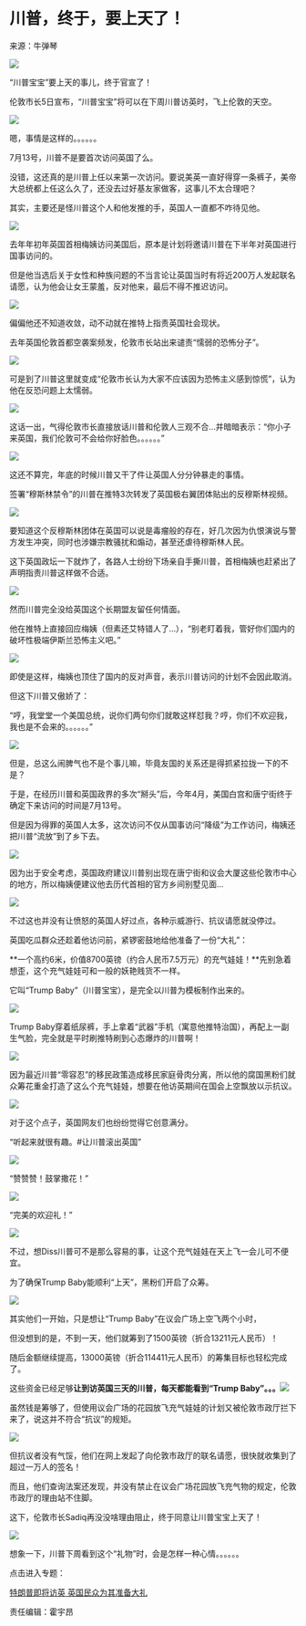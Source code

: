 # 川普，终于，要上天了！

来源：牛弹琴

![](http://n.sinaimg.cn/news/crawl/128/w550h378/20180708/ciMf-hezpzwt3057316.jpg)

“川普宝宝”要上天的事儿，终于官宣了！

伦敦市长5日宣布，“川普宝宝”将可以在下周川普访英时，飞上伦敦的天空。

![](http://n.sinaimg.cn/news/crawl/781/w550h231/20180708/Ck8e-hezpzwt3057344.jpg)

嗯，事情是这样的。。。。。。

7月13号，川普不是要首次访问英国了么。

没错，这还真的是川普上任以来第一次访问。要说美英一直好得穿一条裤子，美帝大总统都上任这么久了，还没去过好基友家做客，这事儿不太合理吧？

其实，主要还是怪川普这个人和他发推的手，英国人一直都不咋待见他。

![](http://n.sinaimg.cn/news/crawl/43/w500h343/20180708/NCjh-hezpzwt3057391.jpg)

去年年初年英国首相梅姨访问美国后，原本是计划将邀请川普在下半年对英国进行国事访问的。

但是他当选后关于女性和种族问题的不当言论让英国当时有将近200万人发起联名请愿，认为他会让女王蒙羞，反对他来，最后不得不推迟访问。

![](http://n.sinaimg.cn/news/crawl/82/w550h332/20180708/BAo2-hezpzwt3057434.jpg)

偏偏他还不知道收敛，动不动就在推特上指责英国社会现状。

去年英国伦敦首都空袭案频发，伦敦市长站出来谴责“懦弱的恐怖分子”。

![](http://n.sinaimg.cn/news/crawl/62/w550h312/20180708/QvVA-hezpzwt3057458.jpg)

可是到了川普这里就变成“伦敦市长认为大家不应该因为恐怖主义感到惊慌”，认为他在反恐问题上太懦弱。

![](http://n.sinaimg.cn/news/crawl/42/w550h292/20180708/Vuw7-hezpzwt3057475.jpg)

这话一出，气得伦敦市长直接放话川普和伦敦人三观不合…并暗暗表示：“你小子来英国，我们伦敦可不会给你好脸色。。。。。。”

![](http://n.sinaimg.cn/news/crawl/80/w550h330/20180708/QHw7-hezpzwt3057492.jpg)

这还不算完，年底的时候川普又干了件让英国人分分钟暴走的事情。

签署“穆斯林禁令”的川普在推特3次转发了英国极右翼团体贴出的反穆斯林视频。

![](http://n.sinaimg.cn/news/crawl/110/w550h360/20180708/51F3-hezpzwt3057501.jpg)

要知道这个反穆斯林团体在英国可以说是毒瘤般的存在，好几次因为仇恨演说与警方发生冲突，同时也涉嫌宗教骚扰和煽动，甚至还虐待穆斯林人民。

这下英国政坛一下就炸了，各路人士纷纷下场亲自手撕川普，首相梅姨也赶紧出了声明指责川普这样做不合适。

![](http://n.sinaimg.cn/news/crawl/789/w550h239/20180708/aUUc-hezpzwt3057518.jpg)

然而川普完全没给英国这个长期盟友留任何情面。

他在推特上直接回应梅姨（但素还艾特错人了…），“别老盯着我，管好你们国内的破坏性极端伊斯兰恐怖主义吧。”

![](http://n.sinaimg.cn/news/crawl/97/w550h347/20180708/w4RM-hezpzwt3057531.jpg)

即使是这样，梅姨也顶住了国内的反对声音，表示川普访问的计划不会因此取消。

但这下川普又傲娇了：

“哼，我堂堂一个美国总统，说你们两句你们就敢这样怼我？哼，你们不欢迎我，我也是不会来的。。。。。。”

![](http://n.sinaimg.cn/news/crawl/117/w550h367/20180708/wRO5-hezpzwt3057547.jpg)

但是，总这么闹脾气也不是个事儿嘛，毕竟友国的关系还是得抓紧拉拢一下的不是？

于是，在经历川普和英国政界的多次“掰头”后，今年4月，美国白宫和唐宁街终于确定下来访问的时间是7月13号。

但是因为得罪的英国人太多，这次访问不仅从国事访问“降级”为工作访问，梅姨还把川普“流放”到了乡下去。

![](http://n.sinaimg.cn/news/crawl/136/w550h386/20180708/Uhsi-hezpzwt3057562.jpg)

因为出于安全考虑，英国政府建议川普别出现在唐宁街和议会大厦这些伦敦市中心的地方，所以梅姨便建议他去历代首相的官方乡间别墅见面…

![](http://n.sinaimg.cn/news/crawl/796/w550h246/20180708/OK3P-hezpzwt3057650.jpg)

不过这也并没有让愤怒的英国人好过点，各种示威游行、抗议请愿就没停过。

英国吃瓜群众还趁着他访问前，紧锣密鼓地给他准备了一份“大礼”：

**一个高约6米，价值8700英镑（约合人民币7.5万元）的充气娃娃！**先别急着想歪，这个充气娃娃可和一般的妖艳贱货不一样。

它叫“Trump Baby”（川普宝宝），是完全以川普为模板制作出来的。

![](http://n.sinaimg.cn/news/crawl/59/w550h309/20180708/gyFF-hezpzwt3057796.jpg)

Trump Baby穿着纸尿裤，手上拿着“武器”手机（寓意他推特治国），再配上一副生气脸，完全就是平时刷推特刷到心态爆炸的川普啊！

![](http://n.sinaimg.cn/news/crawl/424/w550h674/20180708/exKo-hezpzwt3057851.jpg)

因为最近川普“零容忍”的移民政策造成移民家庭骨肉分离，所以他的腐国黑粉们就众筹花重金打造了这么个充气娃娃，想要在他访英期间在国会上空飘放以示抗议。

![](http://n.sinaimg.cn/news/crawl/79/w550h329/20180708/V56o-hezpzwt3057972.jpg)

对于这个点子，英国网友们也纷纷觉得它创意满分。

“听起来就很有趣。#让川普滚出英国”

![](http://n.sinaimg.cn/news/crawl/610/w550h60/20180708/9-dd-hezpzwt3058026.png)

“赞赞赞！鼓掌撒花！”

![](http://n.sinaimg.cn/news/crawl/615/w550h65/20180708/CyYo-hezpzwt3057287.png)

“完美的欢迎礼！”

![](http://n.sinaimg.cn/news/crawl/611/w550h61/20180708/l1fk-hezpzwt3057319.png)

不过，想Diss川普可不是那么容易的事，让这个充气娃娃在天上飞一会儿可不便宜。

为了确保Trump Baby能顺利“上天”，黑粉们开启了众筹。

![](http://n.sinaimg.cn/news/crawl/311/w550h561/20180708/usGg-hezpzwt3057346.jpg)

其实他们一开始，只是想让“Trump Baby”在议会广场上空飞两个小时，

但没想到的是，不到一天，他们就筹到了1500英镑（折合13211元人民币）！

随后金额继续提高，13000英镑（折合114411元人民币）的筹集目标也轻松完成了。

这些资金已经足够**让到访英国三天的川普，每天都能看到“Trump Baby”。。。**![](http://n.sinaimg.cn/news/crawl/77/w550h327/20180708/gzJg-hezpzwt3057392.jpg)

虽然钱是筹够了，但使用议会广场的花园放飞充气娃娃的计划又被伦敦市政厅拦下来了，说这并不符合“抗议”的规矩。

![](http://n.sinaimg.cn/news/crawl/283/w550h533/20180708/J3Zn-hezpzwt3057418.jpg)

但抗议者没有气馁，他们在网上发起了向伦敦市政厅的联名请愿，很快就收集到了超过一万人的签名！

而且，他们查询法案还发现，并没有禁止在议会广场花园放飞充气物的规定，伦敦市政厅的理由站不住脚。

这下，伦敦市长Sadiq再没没啥理由阻止，终于同意让川普宝宝上天了！

![](http://n.sinaimg.cn/news/crawl/732/w550h182/20180708/fEAy-hezpzwt3057435.jpg)

想象一下，川普下周看到这个“礼物”时，会是怎样一种心情。。。。。。

点击进入专题：

[特朗普即将访英 英国民众为其准备大礼](http://news.sina.cn/zt_d/trumpuk713)

责任编辑：霍宇昂

